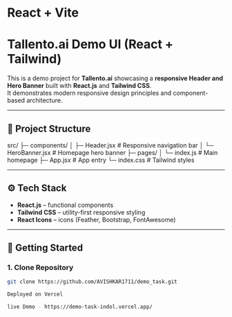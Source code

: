 # React + Vite

# Tallento.ai Demo UI (React + Tailwind)

This is a demo project for **Tallento.ai** showcasing a **responsive Header and Hero Banner** built with **React.js** and **Tailwind CSS**.  
It demonstrates modern responsive design principles and component-based architecture.

---

## 📂 Project Structure

src/
├─ components/
│ ├─ Header.jsx # Responsive navigation bar
│ └─ HeroBanner.jsx # Homepage hero banner
├─ pages/
│ └─ index.js # Main homepage
├─ App.jsx # App entry 
└─ index.css # Tailwind styles


---

## ⚙️ Tech Stack
- **React.js** – functional components
- **Tailwind CSS** – utility-first responsive styling
- **React Icons** – icons (Feather, Bootstrap, FontAwesome)

---

## 🚀 Getting Started

### 1. Clone Repository
```bash
git clone https://github.com/AVISHKAR1711/demo_task.git

Deployed on Vercel

live Demo - https://demo-task-indol.vercel.app/


